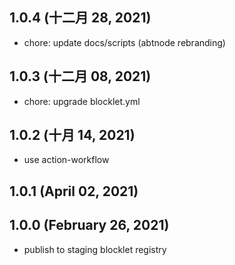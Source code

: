 ## 1.0.4 (十二月 28, 2021)

- chore: update docs/scripts (abtnode rebranding)

## 1.0.3 (十二月 08, 2021)

- chore: upgrade blocklet.yml

## 1.0.2 (十月 14, 2021)

- use action-workflow

## 1.0.1 (April 02, 2021)



## 1.0.0 (February 26, 2021)

- publish to staging blocklet registry
